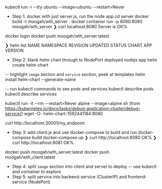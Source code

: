 

kubectl run -i --tty ubuntu --image=ubuntu --restart=Never

- Step 1: docker with just server.js, run the node app
cd server
docker build -t moogah/wth_server .
docker container run -p 8080:8080  moogah/wth_server
❯ curl localhost:8080
Server is OK%

docker login
docker push moogah/wth_server:latest

❯ helm list
NAME	NAMESPACE	REVISION	UPDATED	STATUS	CHART	APP VERSION




- Step 2: blank helm chart through to NodePort deployed nodejs app
helm create helm-chart

-- highlight `image` section and `service` section, peek at templates
helm install helm-chart --generate-name

-- run kubectl commands to see pods and services
kubectl describe pods
kubectl describe services

kubectl run -it --rm --restart=Never alpine --image=alpine sh (from https://kubernetes.io/docs/tasks/debug-application-cluster/debug-service/)
wget -O- helm-chart-1592441184:8080

curl http://localhost:30001/my_endpoint




- Step 3: add client.js and use docker-compose to build and run 
docker-compose build
docker-compose up
❯ curl http://localhost:8080
OK%                                                                                                                                 ❯ curl http://localhost:8081
OK%

docker push moogah/wth_server:latest
docker push moogah/wth_client:latest




- Step 4: split `image` section into client and server to deploy
-- use kubectl and container to explore
- Step 5: split service into backend-service (ClusterIP) and frontend-service (NodePort)